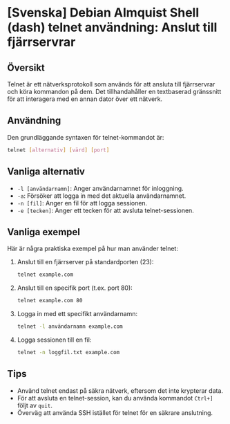# [Svenska] Debian Almquist Shell (dash) telnet användning: Anslut till fjärrservrar

## Översikt
Telnet är ett nätverksprotokoll som används för att ansluta till fjärrservrar och köra kommandon på dem. Det tillhandahåller en textbaserad gränssnitt för att interagera med en annan dator över ett nätverk.

## Användning
Den grundläggande syntaxen för telnet-kommandot är:

```bash
telnet [alternativ] [värd] [port]
```

## Vanliga alternativ
- `-l [användarnamn]`: Anger användarnamnet för inloggning.
- `-a`: Försöker att logga in med det aktuella användarnamnet.
- `-n [fil]`: Anger en fil för att logga sessionen.
- `-e [tecken]`: Anger ett tecken för att avsluta telnet-sessionen.

## Vanliga exempel
Här är några praktiska exempel på hur man använder telnet:

1. Anslut till en fjärrserver på standardporten (23):
   ```bash
   telnet example.com
   ```

2. Anslut till en specifik port (t.ex. port 80):
   ```bash
   telnet example.com 80
   ```

3. Logga in med ett specifikt användarnamn:
   ```bash
   telnet -l användarnamn example.com
   ```

4. Logga sessionen till en fil:
   ```bash
   telnet -n loggfil.txt example.com
   ```

## Tips
- Använd telnet endast på säkra nätverk, eftersom det inte krypterar data.
- För att avsluta en telnet-session, kan du använda kommandot `Ctrl+]` följt av `quit`.
- Överväg att använda SSH istället för telnet för en säkrare anslutning.